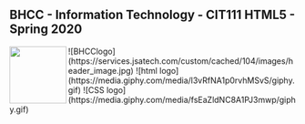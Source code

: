 ## BHCC - Information Technology - CIT111 HTML5 - Spring 2020
<img align="left" width="100" height="100" src="https://services.jsatech.com/custom/cached/104/images/header_image.jpg">
![BHCClogo](https://services.jsatech.com/custom/cached/104/images/header_image.jpg)
![html logo](https://media.giphy.com/media/l3vRfNA1p0rvhMSvS/giphy.gif)
![CSS logo](https://media.giphy.com/media/fsEaZldNC8A1PJ3mwp/giphy.gif)
